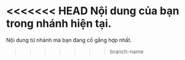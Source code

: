 <<<<<<< HEAD
Nội dung của bạn trong nhánh hiện tại.
=======
Nội dung từ nhánh mà bạn đang cố gắng hợp nhất.
>>>>>>> branch-name
